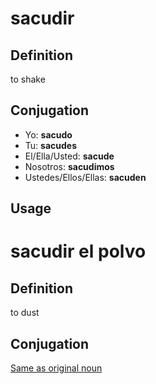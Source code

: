 # sacudir

## Definition
to shake

## Conjugation

- Yo: **sacudo**
- Tu: **sacudes**
- El/Ella/Usted: **sacude**
- Nosotros: **sacudimos**
- Ustedes/Ellos/Ellas: **sacuden**

## Usage
# sacudir el polvo
## Definition
to dust
## Conjugation
[Same as original noun](sacudir?id=conjugation)